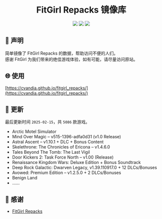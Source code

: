 ﻿<div align="center">

# FitGirl Repacks 镜像库

![](https://count.getloli.com/get/@fitgirl_repacks?theme=booru-lewd)
![](https://img.shields.io/badge/ci-passing-brightgreen.svg?logo=github) ![](https://img.shields.io/badge/license-MIT-brightgreen.svg)

</div>

## 📜 声明
简单镜像了 FitGirl Repacks 的数据，帮助访问不便的人们。  
感谢 FitGirl 为我们带来的绝佳游戏体验，如有可能，请尽量访问原站。

## 🌐 使用
[https://cvandia.github.io/fitgirl_repacks/](https://cvandia.github.io/fitgirl_repacks/)

## 🔄 更新
最后更新时间 `2025-02-15`，共 `5086` 款游戏。
- Arctic Motel Simulator
- Mind Over Magic – v515-1396-adfa0d31 (v1.0 Release)
- Astral Ascent – v1.10.1 + DLC + Bonus Content
- Skelethrone: The Chronicles of Ericona – v1.4.6.0
- Tales Beyond The Tomb: The Last Vigil
- Door Kickers 2: Task Force North – v1.00 (Release)
- Renaissance Kingdom Wars: Deluxe Edition + Bonus Soundtrack
- Deep Rock Galactic: Dwarven Legacy, v1.39.110917.0 + 12 DLCs/Bonuses
- Avowed: Premium Edition – v1.2.5.0 + 2 DLCs/Bonuses
- Benign Land
- ……

## 🙏 感谢
- [FitGirl Repacks](https://fitgirl-repacks.site/)
